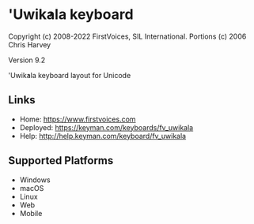 'Uwik̓ala keyboard
======================

Copyright (c) 2008-2022 FirstVoices, SIL International. Portions (c) 2006 Chris Harvey

Version 9.2

'Uwik̓ala keyboard layout for Unicode

Links
-----

 * Home:     <https://www.firstvoices.com>
 * Deployed: <https://keyman.com/keyboards/fv_uwikala>
 * Help:     <http://help.keyman.com/keyboard/fv_uwikala>
 
Supported Platforms
-------------------

 * Windows
 * macOS
 * Linux
 * Web
 * Mobile

